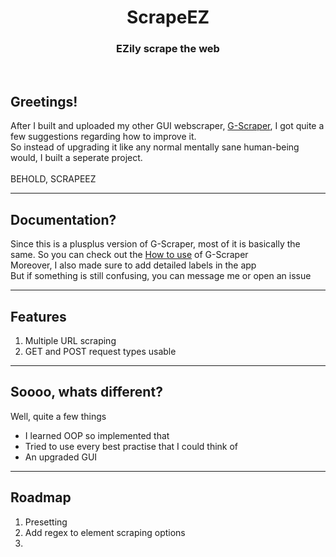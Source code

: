 <center>
  <h1>ScrapeEZ</h1>
  <h3>EZily scrape the web</h3>
</center>
<br>
<h2>Greetings!</h2>
<p>
  After I built and uploaded my other GUI webscraper, <a href="https://github.com/muaaz-ur-habibi/G-Scraper">G-Scraper</a>, I got quite a few suggestions regarding how to improve it.<br>
  So instead of upgrading it like any normal mentally sane human-being would, I built a seperate project.<br><br>
  BEHOLD, SCRAPEEZ
</p>
<hr>
<h2>Documentation?</h2>
<p>
  Since this is a plusplus version of G-Scraper, most of it is basically the same. So you can check out the <a href="https://github.com/muaaz-ur-habibi/G-Scraper?tab=readme-ov-file#how-to-use">How to use</a> of G-Scraper<br>
  Moreover, I also made sure to add detailed labels in the app<br>
  But if something is still confusing, you can message me or open an issue
</p>
<hr>
<h2>Features</h2>
<p>
  <ol>
    <li>Multiple URL scraping</li>
    <li>GET and POST request types usable</li>
    
  </ol>
</p>
<hr>
<h2>Soooo, whats different?</h2>
<p>
  Well, quite a few things
  <ul>
    <li>I learned OOP so implemented that</li>
    <li>Tried to use every best practise that I could think of</li>
    <li>An upgraded GUI</li>
  </ul>
</p>
<hr>
<h2>Roadmap</h2>
<ol>
  <li>Presetting</li>
  <li>Add regex to element scraping options</li>
  <li></li>
</ol>
